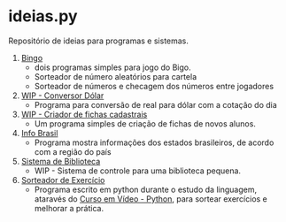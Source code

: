# ideias.py
Repositório de ideias para programas e sistemas.
<ol>
<li><a href="https://github.com/thiago-muniz/ideias.py/tree/master/Bingo">Bingo</a>
   <ul>
   <li>dois programas simples para jogo do Bigo.</li>
   <li>Sorteador de número aleatórios para cartela</li>
   <li>Sorteador de números e checagem dos números entre jogadores</li>
     </li>
   </ul>
<li><a href="https://github.com/thiago-muniz/ideias.py/tree/master/Conversor_Dolar" >WIP - Conversor Dólar</a>
   <ul>
   <li>Programa para conversão de real para dólar com a cotação do dia </li>
     </li>
   </ul>
<li><a href="https://github.com/thiago-muniz/ideias.py/tree/master/Criador%20de%20fichas%20cadastrais">WIP - Criador de fichas cadastrais</a>
   <ul>
   <li>Um programa simples de criação de fichas de novos alunos.</li>
     </li>
   </ul>
<li><a href="https://github.com/thiago-muniz/ideias.py/tree/master/Info_Brasil">Info Brasil</a>
   <ul>
   <li>Programa mostra informações dos estados brasileiros, de acordo com a região do país</li>
     </li>
   </ul> 
<li><a href="https://github.com/thiago-muniz/ideias.py/tree/master/Sistema%20de%20Biblioteca">Sistema de Biblioteca</a>
   <ul>
   <li>WIP - Sistema de controle para uma biblioteca pequena.</li>
     </li>
   </ul> 
<li><a href="https://github.com/thiago-muniz/ideias.py/tree/master/Sorteador%20de%20Exerc%C3%ADcios">Sorteador de Exercício</a>
  <ul>
  <li>Programa escrito em python durante o estudo da linguagem, ataravés do <a href="https://www.youtube.com/playlist?list=PLHz_AreHm4dlKP6QQCekuIPky1CiwmdI6">Curso em Vídeo - Python</a>, para sortear exercícios e melhorar a prática.</li>
    </li>
  </ul>
</ol>
